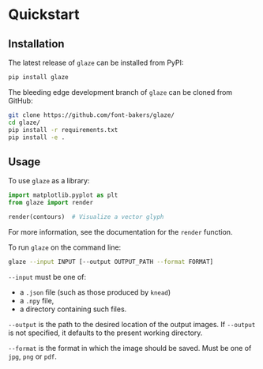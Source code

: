 # Quickstart

## Installation

The latest release of `glaze` can be installed from PyPI:

```bash
pip install glaze
```

The bleeding edge development branch of `glaze` can be cloned from GitHub:

```bash
git clone https://github.com/font-bakers/glaze/
cd glaze/
pip install -r requirements.txt
pip install -e .
```

## Usage

To use `glaze` as a library:

```python
import matplotlib.pyplot as plt
from glaze import render

render(contours)  # Visualize a vector glyph
```

For more information, see the documentation for the `render` function.

To run `glaze` on the command line:

```bash
glaze --input INPUT [--output OUTPUT_PATH --format FORMAT]
```

`--input` must be one of:

- a `.json` file (such as those produced by `knead`)
- a `.npy` file,
- a directory containing such files.

`--output` is the path to the desired location of the output images. If
`--output` is not specified, it defaults to the present working directory.

`--format` is the format in which the image should be saved. Must be one of
`jpg`, `png` or `pdf`.
